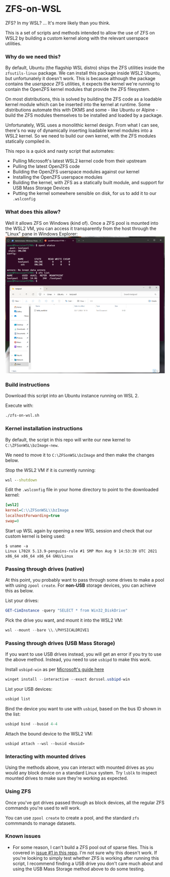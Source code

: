 # ZFS-on-WSL

ZFS? In my WSL? ... It's more likely than you think.

This is a set of scripts and methods intended to allow the use of ZFS on WSL2 by building a custom kernel along with the relevant userspace utilities.

### Why do we need this?
By default, Ubuntu (the flagship WSL distro) ships the ZFS utilities inside the `zfsutils-linux` package. We can install this package inside WSL2 Ubuntu, but unfortunately it doesn't work. This is because although the package contains the _userspace_ ZFS utilities, it expects the kernel we're running to contain the OpenZFS kernel modules that provide the ZFS filesystem.

On most distributions, this is solved by building the ZFS code as a loadable kernel module which can be inserted into the kernel at runtime. Some distributions automate this with DKMS and some - like Ubuntu or Alpine - build the ZFS modules themselves to be installed and loaded by a package.

Unfortunately, WSL uses a monolithic kernel design. From what I can see, there's no way of dynamically inserting loadable kernel modules into a WSL2 kernel. So we need to build our own kernel, with the ZFS modules statically compiled in.

This repo is a quick and nasty script that automates:
* Pulling Microsoft's latest WSL2 kernel code from their upstream
* Pulling the latest OpenZFS code
* Building the OpenZFS userspace modules against our kernel
* Installing the OpenZFS userspace modules
* Building the kernel, with ZFS as a statically built module, and support for USB Mass Storage Devices
* Putting the kernel somewhere sensible on disk, for us to add it to our `.wslconfig`

### What does this allow?
Well it allows ZFS on Windows (kind of). Once a ZFS pool is mounted into the WSL2 VM, you can access it transparently from the host through the "Linux" pane in Windows Explorer:
![Screenshot of a pool accessible from Windows Explorer](cursed.png)

### Build instructions
Download this script into an Ubuntu instance running on WSL 2.

Execute with:
```sh
./zfs-on-wsl.sh
```

### Kernel installation instructions
By default, the script in this repo will write our new kernel to `C:\ZFSonWSL\bzImage-new`.

We need to move it to `C:\ZFSonWSL\bzImage` and then make the changes below.

Stop the WSL2 VM if it is currently running:
```bat
wsl --shutdown
```

Edit the `.wslconfig` file in your home directory to point to the downloaded kernel:
```ini
[wsl2]
kernel=C:\\ZFSonWSL\\bzImage
localhostForwarding=true
swap=0
```

Start up WSL again by opening a new WSL session and check that our custom kernel is being used:
```
$ uname -a
Linux L702X 5.13.9-penguins-rule #1 SMP Mon Aug 9 14:53:39 UTC 2021 x86_64 x86_64 x86_64 GNU/Linux
```

### Passing through drives (native)
At this point, you probably want to pass through some drives to make a pool with using `zpool create`. For **non-USB** storage devices, you can achieve this as below.

List your drives:
```powershell
GET-CimInstance -query "SELECT * from Win32_DiskDrive"
```

Pick the drive you want, and mount it into the WSL2 VM:
```powershell
wsl --mount --bare \\.\PHYSICALDRIVE1
```

### Passing through drives (USB Mass Storage)
If you want to use USB drives instead, you will get an error if you try to use the above method. Instead, you need to use `usbipd` to make this work.

Install `usbipd-win` as per [Microsoft's guide here](https://learn.microsoft.com/en-us/windows/wsl/connect-usb)
```powershell
winget install --interactive --exact dorssel.usbipd-win
```

List your USB devices:
```powershell
usbipd list
```

Bind the device you want to use with `usbipd`, based on the bus ID shown in the list:
```powershell
usbipd bind --busid 4-4
```

Attach the bound device to the WSL2 VM:
```
usbipd attach --wsl --busid <busid>
```

### Interacting with mounted drives
Using the methods above, you can interact with mounted drives as you would any block device on a standard Linux system. Try `lsblk` to inspect mounted drives to make sure they're working as expected.

### Using ZFS
Once you've got drives passed through as block devices, all the regular ZFS commands you're used to will work.

You can use `zpool create` to create a pool, and the standard `zfs` commmands to manage datasets.

### Known issues
* For some reason, I can't build a ZFS pool out of sparse files. This is covered in [issue #1 in this repo](https://github.com/alexhaydock/zfs-on-wsl/issues/1). I'm not sure why this doesn't work. If you're looking to simply test whether ZFS is working after running this script, I recommend finding a USB drive you don't care much about and using the USB Mass Storage method above to do some testing.
